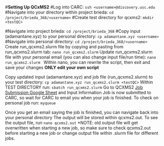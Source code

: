 #**Setting Up QCxMS2**
#Log into CARC: 
`ssh <username>@discovery.usc.edu`
#Navigate into your directory within project brieda: 
`cd /project/brieda_368/<username>`
#Create test directory for qcxms2:
`mkdir <testQC>`

#Navigate into project brieda: 
`cd /project/brieda_368`
#Copy input (adamantane.xyz) to your personal directory: 
`cp adamantane.xyz <username>`
#Navigate into personal directory:
`cd /project/brieda_368/<username>`
Create run_qcxms2.slurm file by copying and pasting from run_qcxms2.slurm tab:
`nano run_qcxms2.slurm` 
Update run_qcxms2.slurm file with your personal email (you can also change input file/run time): 
`nano run_qcxms2.slurm `
Within nano, you can rewrite the script, then exit and save your changes 
**ONLY edit your own script**

Copy updated input (adamantane.xyz) and job file (run_qcxms2.slurm) to your test directory: 
`cp adamantane.xyz run_qcxms2.slurm <testQC>`
Within TEST DIRECTORY run: 
`sbatch run_qcxms2.slurm`
Go to QCXMS2 [Job Submission Google Sheet](https://docs.google.com/spreadsheets/d/1DPYk6q5WWcy38770s3foaJSAHkoZPg71ZURx3tFMewE/edit?gid=958390659#gid=958390659 
) and Input Information
Job is now submitted to CARC, so wait for CARC to email you when your job is finished. 
To check on personal job run: `myqueue`

Once you get an email saying the job is finished, you can navigate back into your personal directory 
The output will be stored within qcxms2.out.
To see the output file, run `nano qcxms2.out`
*NOTE: old output file will get overwritten when starting a new job, so make sure to check qcxms2.out before starting a new job or change output file within .slurm file for different jobs.
